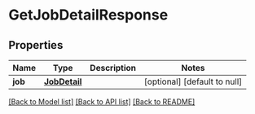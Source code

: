 # GetJobDetailResponse
## Properties

Name | Type | Description | Notes
------------ | ------------- | ------------- | -------------
**job** | [**JobDetail**](JobDetail.md) |  | [optional] [default to null]

[[Back to Model list]](../README.md#documentation-for-models) [[Back to API list]](../README.md#documentation-for-api-endpoints) [[Back to README]](../README.md)

